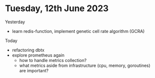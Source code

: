 # Tuesday, 12th June 2023

Yesterday
- learn redis-function, implement genetic cell rate algorithm (GCRA)


Today
- refactoring dbtx
- explore prometheus again
	- how to handle metrics collection?
	- what metrics aside from infrastructure (cpu, memory, goroutines) are important?

